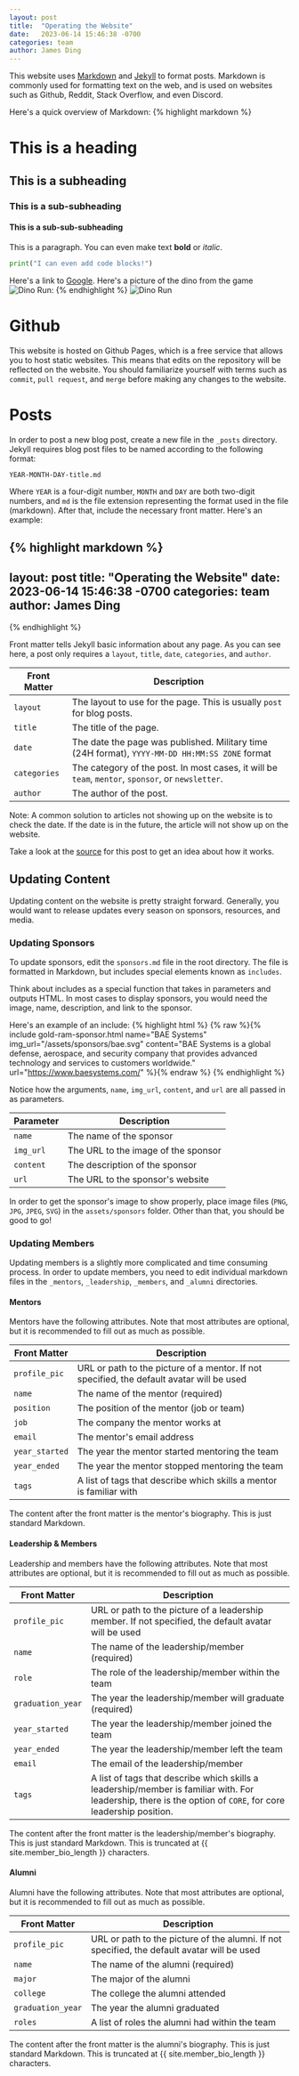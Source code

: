```yaml
---
layout: post
title:  "Operating the Website"
date:   2023-06-14 15:46:38 -0700
categories: team
author: James Ding
---
```

This website uses [Markdown][markdown] and [Jekyll][jekyll] to format posts. Markdown is commonly used for formatting
text on the web, and is used on websites such as Github, Reddit, Stack Overflow, and even Discord.

Here's a quick overview of Markdown:
{% highlight markdown %}
# This is a heading
## This is a subheading
### This is a sub-subheading
#### This is a sub-sub-subheading

This is a paragraph. You can even make text **bold** or *italic*.

```python
print("I can even add code blocks!")
```

Here's a link to [Google](https://google.com).
Here's a picture of the dino from the game ![Dino Run](/assets/dino.jpg):
{% endhighlight %}
![Dino Run](/assets/dino.jpg)

# Github
This website is hosted on Github Pages, which is a free service that allows you to host static websites. 
This means that edits on the repository will be reflected on the website. You should familiarize yourself with terms
such as `commit`, `pull request`, and `merge` before making any changes to the website.

# Posts
In order to post a new blog post, create a new file in the `_posts` directory.
Jekyll requires blog post files to be named according to the following format:

`YEAR-MONTH-DAY-title.md`

Where `YEAR` is a four-digit number, `MONTH` and `DAY` are both two-digit numbers, and `md` is the file extension 
representing the format used in the file (markdown). After that, include the necessary front matter. Here's an example:

{% highlight markdown %}
---
layout: post
title:  "Operating the Website"
date:   2023-06-14 15:46:38 -0700
categories: team
author: James Ding
---
{% endhighlight %}

Front matter tells Jekyll basic information about any page. As you can see here, a post only requires a `layout`, 
`title`, `date`, `categories`, and `author`. 

| Front Matter | Description                                                                                       |
|--------------|---------------------------------------------------------------------------------------------------|
| `layout`     | The layout to use for the page. This is usually `post` for blog posts.                            |
| `title`      | The title of the page.                                                                            |
| `date`       | The date the page was published. Military time (24H format), `YYYY-MM-DD HH:MM:SS ZONE` format    |
| `categories` | The category of the post. In most cases, it will be `team`, `mentor`, `sponsor`, or `newsletter`. |
| `author`     | The author of the post.                                                                           |

Note: A common solution to articles not showing up on the website is to check the date. If the date is in the future, the article will not show up on the website.

Take a look at the [source][source] for this post to get an idea about how it works.

## Updating Content
Updating content on the website is pretty straight forward. Generally, you would want to release updates every season on
sponsors, resources, and media.

### Updating Sponsors
To update sponsors, edit the `sponsors.md` file in the root directory. The file is formatted in Markdown, but includes
special elements known as `includes`.

Think about includes as a special function that takes in parameters and outputs HTML. In most cases to display sponsors,
you would need the image, name, description, and link to the sponsor. 

Here's an example of an include:
{% highlight html %}
{% raw %}{% include gold-ram-sponsor.html name="BAE Systems" img_url="/assets/sponsors/bae.svg" content="BAE Systems is a global defense, aerospace, and security company that provides advanced technology and services to customers worldwide." url="https://www.baesystems.com/" %}{% endraw %}
{% endhighlight %}

Notice how the arguments, `name`, `img_url`, `content`, and `url` are all passed in as parameters.

| Parameter | Description                         |
|-----------|-------------------------------------|
| `name`    | The name of the sponsor             |
| `img_url` | The URL to the image of the sponsor |
| `content` | The description of the sponsor      |
| `url`     | The URL to the sponsor's website    |

In order to get the sponsor's image to show properly, place image files (`PNG`, `JPG`, `JPEG`, `SVG`) in the `assets/sponsors` 
folder. Other than that, you should be good to go!

### Updating Members

Updating members is a slightly more complicated and time consuming process. In order to update members, you need to edit
individual markdown files in the `_mentors`, `_leadership`, `_members`, and `_alumni` directories.

#### Mentors
Mentors have the following attributes. Note that most attributes are optional, but it is recommended to fill out as much
as possible.

| Front Matter   | Description                                                                               |
|----------------|-------------------------------------------------------------------------------------------|
| `profile_pic`  | URL or path to the picture of a mentor. If not specified, the default avatar will be used |
| `name`         | The name of the mentor (required)                                                         |
| `position`     | The position of the mentor (job or team)                                                  |
| `job`          | The company the mentor works at                                                           |
| `email`        | The mentor's email address                                                                |
| `year_started` | The year the mentor started mentoring the team                                            |
| `year_ended`   | The year the mentor stopped mentoring the team                                            |
| `tags`         | A list of tags that describe which skills a mentor is familiar with                       |

The content after the front matter is the mentor's biography. This is just standard Markdown.

#### Leadership & Members
Leadership and members have the following attributes. Note that most attributes are optional, but it is recommended to fill out as much
as possible.

| Front Matter      | Description                                                                                                                                                  |
|-------------------|--------------------------------------------------------------------------------------------------------------------------------------------------------------|
| `profile_pic`     | URL or path to the picture of a leadership member. If not specified, the default avatar will be used                                                         |
| `name`            | The name of the leadership/member (required)                                                                                                                 |
| `role`            | The role of the leadership/member within the team                                                                                                            |
| `graduation_year` | The year the leadership/member will graduate (required)                                                                                                      |
| `year_started`    | The year the leadership/member joined the team                                                                                                               |
| `year_ended`      | The year the leadership/member left the team                                                                                                                 |
| `email`           | The email of the leadership/member                                                                                                                           |
| `tags`            | A list of tags that describe which skills a leadership/member is familiar with. For leadership, there is the option of `CORE`, for core leadership position. |


The content after the front matter is the leadership/member's biography. This is just standard Markdown. This is truncated at
{{ site.member_bio_length }} characters.

#### Alumni
Alumni have the following attributes. Note that most attributes are optional, but it is recommended to fill out as much
as possible.

| Front Matter      | Description                                                                                 |
|-------------------|---------------------------------------------------------------------------------------------|
| `profile_pic`     | URL or path to the picture of the alumni. If not specified, the default avatar will be used |
| `name`            | The name of the alumni (required)                                                           |
| `major`           | The major of the alumni                                                                     |
| `college`         | The college the alumni attended                                                             |
| `graduation_year` | The year the alumni graduated                                                               |
| `roles`           | A list of roles the alumni had within the team                                              |

The content after the front matter is the alumni's biography. This is just standard Markdown. This is truncated at
{{ site.member_bio_length }} characters.

[markdown]: https://www.markdownguide.org/
[jekyll]: https://jekyllrb.com/
[source]: https://github.com/frc2204/rambots-website/blob/main/_posts/2023-06-14-operating-the-website.md?plain=1